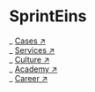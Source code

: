 # SprintEins

_ [Cases ↗️](https://sprinteins.com/en/cases)  
_ [Services ↗️](https://sprinteins.com/en/services)  
_ [Culture ↗️](https://sprinteins.com/en/culture)  
_ [Academy ↗️](https://sprinteins.com/en/academy)  
_ [Career ↗️](https://sprinteins.com/en/career)  
